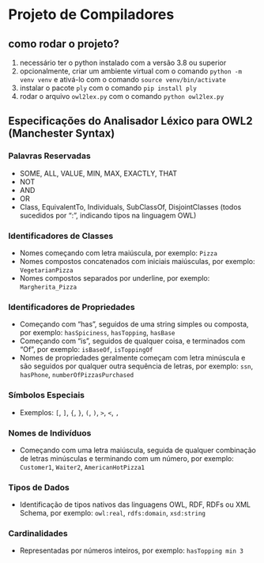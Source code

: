 # Projeto de Compiladores

## como rodar o projeto?
1. necessário ter o python instalado com a versão 3.8 ou superior
2. opcionalmente, criar um ambiente virtual com o comando `python -m venv venv` e ativá-lo com o comando `source venv/bin/activate`
3. instalar o pacote `ply` com o comando `pip install ply`
4. rodar o arquivo `owl2lex.py` com o comando `python owl2lex.py`

## Especificações do Analisador Léxico para OWL2 (Manchester Syntax)

### Palavras Reservadas
- SOME, ALL, VALUE, MIN, MAX, EXACTLY, THAT
- NOT
- AND
- OR
- Class, EquivalentTo, Individuals, SubClassOf, DisjointClasses (todos sucedidos por “:”, indicando tipos na linguagem OWL)

### Identificadores de Classes
- Nomes começando com letra maiúscula, por exemplo: `Pizza`
- Nomes compostos concatenados com iniciais maiúsculas, por exemplo: `VegetarianPizza`
- Nomes compostos separados por underline, por exemplo: `Margherita_Pizza`

### Identificadores de Propriedades
- Começando com “has”, seguidos de uma string simples ou composta, por exemplo: `hasSpiciness`, `hasTopping`, `hasBase`
- Começando com “is”, seguidos de qualquer coisa, e terminados com “Of”, por exemplo: `isBaseOf`, `isToppingOf`
- Nomes de propriedades geralmente começam com letra minúscula e são seguidos por qualquer outra sequência de letras, por exemplo: `ssn`, `hasPhone`, `numberOfPizzasPurchased`

### Símbolos Especiais
- Exemplos: `[`, `]`, `{`, `}`, `(`, `)`, `>`, `<`, `,`

### Nomes de Indivíduos
- Começando com uma letra maiúscula, seguida de qualquer combinação de letras minúsculas e terminando com um número, por exemplo: `Customer1`, `Waiter2`, `AmericanHotPizza1`

### Tipos de Dados
- Identificação de tipos nativos das linguagens OWL, RDF, RDFs ou XML Schema, por exemplo: `owl:real`, `rdfs:domain`, `xsd:string`

### Cardinalidades
- Representadas por números inteiros, por exemplo: `hasTopping min 3`

